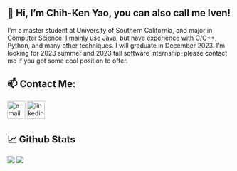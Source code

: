 ## 👋 Hi, I’m Chih-Ken Yao, you can also call me Iven! 
I'm a master student at University of Southern California, and major in Computer Science. I mainly use Java, but have experience with C/C++, Python, and many other techniques. I will graduate in December 2023. I’m looking for 2023 summer and 2023 fall software internship, please contact me if you got some cool position to offer.


## 📫 Contact Me:
<p>
  <a href=mailto:"chihkeny@usc.edu"><img src="https://img.icons8.com/color/32/000000/gmail.png" width="40" height="40" alt="email"/></a>
  <a href="https://www.linkedin.com/in/chih-ken-yao/"><img src="https://img.icons8.com/color/32/000000/linkedin.png" width="40" height="40" alt="linkedin"/></a>
</p>


## 📈 Github Stats
![](https://github-readme-stats.vercel.app/api?username=iven-yao&theme=bear&hide_border=false&include_all_commits=true&count_private=true)
![](https://github-readme-stats.vercel.app/api/top-langs/?username=iven-yao&theme=bear&hide_border=false&include_all_commits=true&count_private=true&layout=compact&line_height=35)
<!---
iven-yao/iven-yao is a ✨ special ✨ repository because its `README.md` (this file) appears on your GitHub profile.
You can click the Preview link to take a look at your changes.
--->
